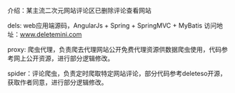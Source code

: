 介绍：某主流二次元网站评论区已删除评论查看网站

dels: web应用端源码，AngularJs + Spring + SpringMVC + MyBatis 访问地址：www.deletemini.com

proxy: 爬虫代理，负责爬去代理网站公开免费代理资源供数据爬虫使用，代码参考网上公开资源，进行部分逻辑修改。

spider：评论爬虫，负责定时爬取特定网站评论，部分代码参考deleteso开源，获取作者同意，进行部分逻辑修改。
